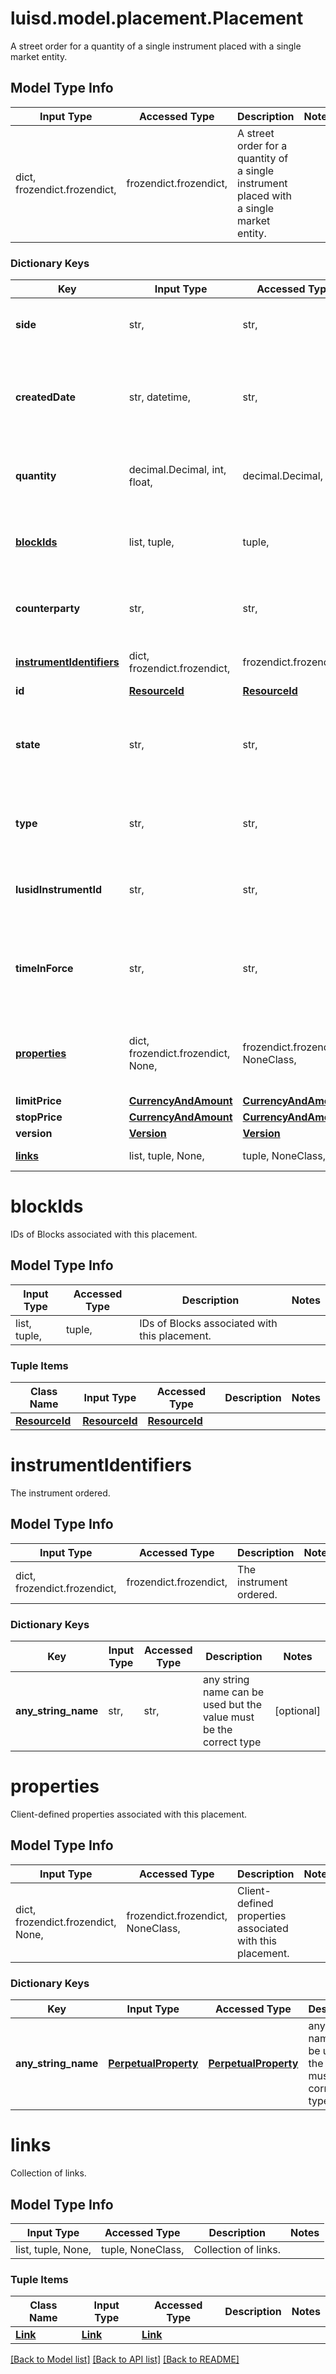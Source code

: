 # luisd.model.placement.Placement

A street order for a quantity of a single instrument placed with a single market entity.

## Model Type Info
Input Type | Accessed Type | Description | Notes
------------ | ------------- | ------------- | -------------
dict, frozendict.frozendict,  | frozendict.frozendict,  | A street order for a quantity of a single instrument placed with a single market entity. | 

### Dictionary Keys
Key | Input Type | Accessed Type | Description | Notes
------------ | ------------- | ------------- | ------------- | -------------
**side** | str,  | str,  | The side (Buy, Sell, ...) of this placement. | 
**createdDate** | str, datetime,  | str,  | The active date of this placement. | value must conform to RFC-3339 date-time
**quantity** | decimal.Decimal, int, float,  | decimal.Decimal,  | The quantity of given instrument ordered. | value must be a 64 bit float
**[blockIds](#blockIds)** | list, tuple,  | tuple,  | IDs of Blocks associated with this placement. | 
**counterparty** | str,  | str,  | The market entity this placement is placed with. | 
**[instrumentIdentifiers](#instrumentIdentifiers)** | dict, frozendict.frozendict,  | frozendict.frozendict,  | The instrument ordered. | 
**id** | [**ResourceId**](ResourceId.md) | [**ResourceId**](ResourceId.md) |  | 
**state** | str,  | str,  | The state of this placement (typically a FIX state; Open, Filled, etc). | 
**type** | str,  | str,  | The type of this placement (Market, Limit, etc). | 
**lusidInstrumentId** | str,  | str,  | The LUSID instrument id for the instrument placement. | 
**timeInForce** | str,  | str,  | The time in force applicable to this placement (GTC, FOK, Day, etc) | 
**[properties](#properties)** | dict, frozendict.frozendict, None,  | frozendict.frozendict, NoneClass,  | Client-defined properties associated with this placement. | [optional] 
**limitPrice** | [**CurrencyAndAmount**](CurrencyAndAmount.md) | [**CurrencyAndAmount**](CurrencyAndAmount.md) |  | [optional] 
**stopPrice** | [**CurrencyAndAmount**](CurrencyAndAmount.md) | [**CurrencyAndAmount**](CurrencyAndAmount.md) |  | [optional] 
**version** | [**Version**](Version.md) | [**Version**](Version.md) |  | [optional] 
**[links](#links)** | list, tuple, None,  | tuple, NoneClass,  | Collection of links. | [optional] 

# blockIds

IDs of Blocks associated with this placement.

## Model Type Info
Input Type | Accessed Type | Description | Notes
------------ | ------------- | ------------- | -------------
list, tuple,  | tuple,  | IDs of Blocks associated with this placement. | 

### Tuple Items
Class Name | Input Type | Accessed Type | Description | Notes
------------- | ------------- | ------------- | ------------- | -------------
[**ResourceId**](ResourceId.md) | [**ResourceId**](ResourceId.md) | [**ResourceId**](ResourceId.md) |  | 

# instrumentIdentifiers

The instrument ordered.

## Model Type Info
Input Type | Accessed Type | Description | Notes
------------ | ------------- | ------------- | -------------
dict, frozendict.frozendict,  | frozendict.frozendict,  | The instrument ordered. | 

### Dictionary Keys
Key | Input Type | Accessed Type | Description | Notes
------------ | ------------- | ------------- | ------------- | -------------
**any_string_name** | str,  | str,  | any string name can be used but the value must be the correct type | [optional] 

# properties

Client-defined properties associated with this placement.

## Model Type Info
Input Type | Accessed Type | Description | Notes
------------ | ------------- | ------------- | -------------
dict, frozendict.frozendict, None,  | frozendict.frozendict, NoneClass,  | Client-defined properties associated with this placement. | 

### Dictionary Keys
Key | Input Type | Accessed Type | Description | Notes
------------ | ------------- | ------------- | ------------- | -------------
**any_string_name** | [**PerpetualProperty**](PerpetualProperty.md) | [**PerpetualProperty**](PerpetualProperty.md) | any string name can be used but the value must be the correct type | [optional] 

# links

Collection of links.

## Model Type Info
Input Type | Accessed Type | Description | Notes
------------ | ------------- | ------------- | -------------
list, tuple, None,  | tuple, NoneClass,  | Collection of links. | 

### Tuple Items
Class Name | Input Type | Accessed Type | Description | Notes
------------- | ------------- | ------------- | ------------- | -------------
[**Link**](Link.md) | [**Link**](Link.md) | [**Link**](Link.md) |  | 

[[Back to Model list]](../../README.md#documentation-for-models) [[Back to API list]](../../README.md#documentation-for-api-endpoints) [[Back to README]](../../README.md)

